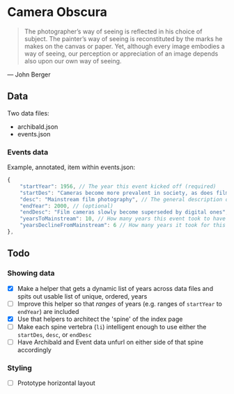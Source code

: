 # Camera Obscura

> The photographer’s way of seeing is reflected in his choice of subject. The painter’s way of seeing is reconstituted by the marks he makes on the canvas or paper. Yet, although every image embodies a way of seeing, our perception or appreciation of an image depends also upon our own way of seeing.

— John Berger

## Data

Two data files:

- archibald.json
- events.json

### Events data

Example, annotated, item within events.json:

```js
{
    "startYear": 1956, // The year this event kicked off (required)
    "startDes": "Cameras become more prevalent in society, as does film development", // (required only if `startYear` is set)
    "desc": "Mainstream film photography", // The general description of this event (required)
    "endYear": 2000, // (optional)
    "endDesc": "Film cameras slowly become superseded by digital ones", // (optional)
    "yearsToMainstream": 10, // How many years this event took to have an affect on society (required only if 'endYear' is set)
    "yearsDeclineFromMainstream": 6 // How many years it took for this event to have its effects diminished or superseded (required only if 'endDesc' is set)
},
```

## Todo

### Showing data

- [x] Make a helper that gets a dynamic list of years across data files and spits out usable list of unique, ordered, years
- [ ] Improve this helper so that _ranges_ of years (e.g. ranges of `startYear` to `endYear`) are included
- [x] Use that helpers to architect the 'spine' of the index page
- [ ] Make each spine vertebra (`li`) intelligent enough to use either the `startDes`, `desc`, or `endDesc`
- [ ] Have Archibald and Event data unfurl on either side of that spine accordingly

### Styling

- [ ] Prototype horizontal layout
